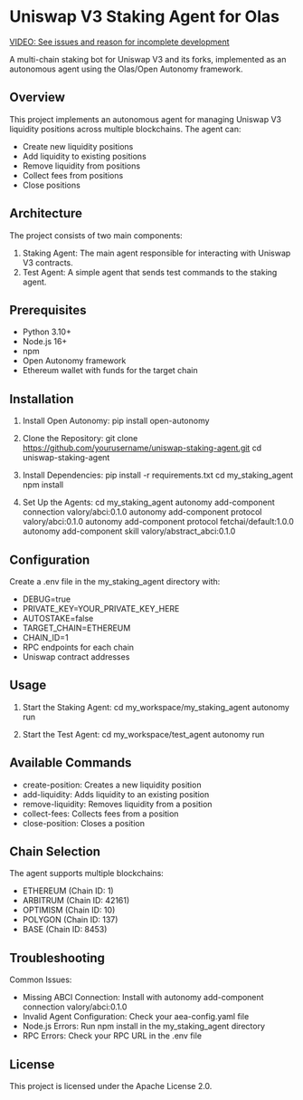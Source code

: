 # Uniswap V3 Staking Agent for Olas

[VIDEO: See issues and reason for incomplete development](https://youtu.be/-llnJfJW8cY)

A multi-chain staking bot for Uniswap V3 and its forks, implemented as an autonomous agent using the Olas/Open Autonomy framework.

## Overview

This project implements an autonomous agent for managing Uniswap V3 liquidity positions across multiple blockchains. The agent can:

- Create new liquidity positions
- Add liquidity to existing positions
- Remove liquidity from positions
- Collect fees from positions
- Close positions

## Architecture

The project consists of two main components:

1. Staking Agent: The main agent responsible for interacting with Uniswap V3 contracts.
2. Test Agent: A simple agent that sends test commands to the staking agent.

## Prerequisites

- Python 3.10+
- Node.js 16+
- npm
- Open Autonomy framework
- Ethereum wallet with funds for the target chain

## Installation

1. Install Open Autonomy:
   pip install open-autonomy

2. Clone the Repository:
   git clone https://github.com/yourusername/uniswap-staking-agent.git
   cd uniswap-staking-agent

3. Install Dependencies:
   pip install -r requirements.txt
   cd my_staking_agent
   npm install

4. Set Up the Agents:
   cd my_staking_agent
   autonomy add-component connection valory/abci:0.1.0
   autonomy add-component protocol valory/abci:0.1.0
   autonomy add-component protocol fetchai/default:1.0.0
   autonomy add-component skill valory/abstract_abci:0.1.0

## Configuration

Create a .env file in the my_staking_agent directory with:
- DEBUG=true
- PRIVATE_KEY=YOUR_PRIVATE_KEY_HERE
- AUTOSTAKE=false
- TARGET_CHAIN=ETHEREUM
- CHAIN_ID=1
- RPC endpoints for each chain
- Uniswap contract addresses

## Usage

1. Start the Staking Agent:
   cd my_workspace/my_staking_agent
   autonomy run

2. Start the Test Agent:
   cd my_workspace/test_agent
   autonomy run

## Available Commands

- create-position: Creates a new liquidity position
- add-liquidity: Adds liquidity to an existing position
- remove-liquidity: Removes liquidity from a position
- collect-fees: Collects fees from a position
- close-position: Closes a position

## Chain Selection

The agent supports multiple blockchains:
- ETHEREUM (Chain ID: 1)
- ARBITRUM (Chain ID: 42161)
- OPTIMISM (Chain ID: 10)
- POLYGON (Chain ID: 137)
- BASE (Chain ID: 8453)

## Troubleshooting

Common Issues:
- Missing ABCI Connection: Install with autonomy add-component connection valory/abci:0.1.0
- Invalid Agent Configuration: Check your aea-config.yaml file
- Node.js Errors: Run npm install in the my_staking_agent directory
- RPC Errors: Check your RPC URL in the .env file

## License

This project is licensed under the Apache License 2.0.
